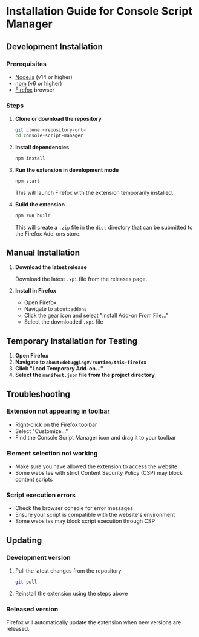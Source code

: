 # Installation Guide for Console Script Manager

## Development Installation

### Prerequisites

- [Node.js](https://nodejs.org/) (v14 or higher)
- [npm](https://www.npmjs.com/) (v6 or higher)
- [Firefox](https://www.mozilla.org/firefox/) browser

### Steps

1. **Clone or download the repository**

   ```bash
   git clone <repository-url>
   cd console-script-manager
   ```

2. **Install dependencies**

   ```bash
   npm install
   ```

3. **Run the extension in development mode**

   ```bash
   npm start
   ```

   This will launch Firefox with the extension temporarily installed.

4. **Build the extension**

   ```bash
   npm run build
   ```

   This will create a `.zip` file in the `dist` directory that can be submitted to the Firefox Add-ons store.

## Manual Installation

1. **Download the latest release**

   Download the latest `.xpi` file from the releases page.

2. **Install in Firefox**

   - Open Firefox
   - Navigate to `about:addons`
   - Click the gear icon and select "Install Add-on From File..."
   - Select the downloaded `.xpi` file

## Temporary Installation for Testing

1. **Open Firefox**
2. **Navigate to `about:debugging#/runtime/this-firefox`**
3. **Click "Load Temporary Add-on..."**
4. **Select the `manifest.json` file from the project directory**

## Troubleshooting

### Extension not appearing in toolbar

- Right-click on the Firefox toolbar
- Select "Customize..."
- Find the Console Script Manager icon and drag it to your toolbar

### Element selection not working

- Make sure you have allowed the extension to access the website
- Some websites with strict Content Security Policy (CSP) may block content scripts

### Script execution errors

- Check the browser console for error messages
- Ensure your script is compatible with the website's environment
- Some websites may block script execution through CSP

## Updating

### Development version

1. Pull the latest changes from the repository
   ```bash
   git pull
   ```

2. Reinstall the extension using the steps above

### Released version

Firefox will automatically update the extension when new versions are released.